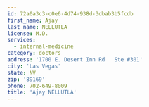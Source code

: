 ```yaml
---
id: 72a0a3c3-c0e6-4d74-938d-3dbab3b5fcdb
first_name: Ajay
last_name: NELLUTLA
license: M.D.
services:
  - internal-medicine
category: doctors
address: '1700 E. Desert Inn Rd   Ste #301'
city: 'Las Vegas'
state: NV
zip: '89169'
phone: 702-649-8009
title: 'Ajay NELLUTLA'
---
```

